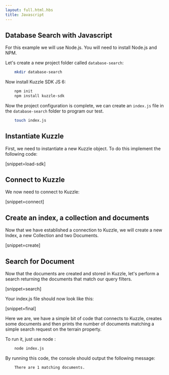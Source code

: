 ```yaml
---
layout: full.html.hbs
title: Javascript
---
```



## Database Search with Javascript

For this example we will use Node.js. You will need to install Node.js and NPM.

Let's create a new project folder called `database-search`:


```bash
    mkdir database-search
```

Now install Kuzzle SDK JS 6:


```bash
    npm init
    npm install kuzzle-sdk
```

Now the project configuration is complete, we can create an `index.js` file in the `database-search` folder to program our test.

```bash
    touch index.js
```
## Instantiate Kuzzle

First, we need to instantiate a new Kuzzle object. To do this implement the following code:

[snippet=load-sdk]

## Connect to Kuzzle

We now need to connect to Kuzzle:

[snippet=connect]

## Create an index, a collection and documents

Now that we have established a connection to Kuzzle, we will create a new Index, a new Collection and two Documents.

[snippet=create]

## Search for Document

Now that the documents are created and stored in Kuzzle, let's perform a search returning the documents that match our query filters.

[snippet=search]

Your index.js file should now look like this:

[snippet=final]

Here we are, we have a simple bit of code that connects to Kuzzle, creates some documents and then prints the number of documents matching a simple search request on the terrain property.

To run it, just use node :

```bash
    node index.js
```

By running this code, the console should output the following message:
```bash
    There are 1 matching documents.
```
